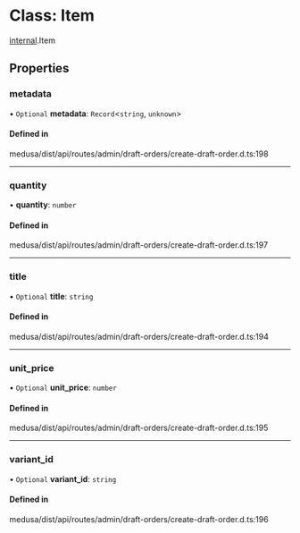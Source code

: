 # Class: Item

[internal](../modules/internal-8.md).Item

## Properties

### metadata

• `Optional` **metadata**: `Record`<`string`, `unknown`\>

#### Defined in

medusa/dist/api/routes/admin/draft-orders/create-draft-order.d.ts:198

___

### quantity

• **quantity**: `number`

#### Defined in

medusa/dist/api/routes/admin/draft-orders/create-draft-order.d.ts:197

___

### title

• `Optional` **title**: `string`

#### Defined in

medusa/dist/api/routes/admin/draft-orders/create-draft-order.d.ts:194

___

### unit\_price

• `Optional` **unit\_price**: `number`

#### Defined in

medusa/dist/api/routes/admin/draft-orders/create-draft-order.d.ts:195

___

### variant\_id

• `Optional` **variant\_id**: `string`

#### Defined in

medusa/dist/api/routes/admin/draft-orders/create-draft-order.d.ts:196
